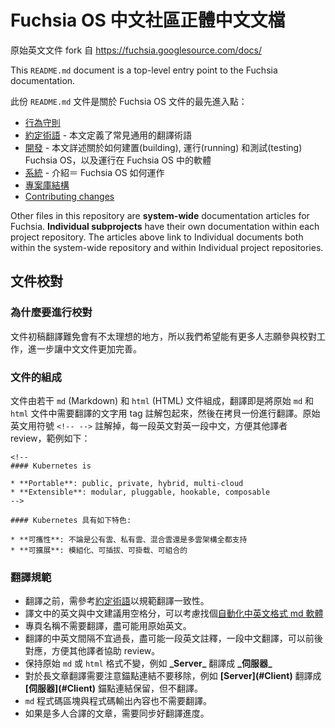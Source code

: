 # Fuchsia OS 中文社區正體中文文檔

原始英文文件 fork 自 https://fuchsia.googlesource.com/docs/

This `README.md` document is a top-level entry point to the Fuchsia
documentation.

此份 `README.md` 文件是關於 Fuchsia OS 文件的最先進入點：

 - [行為守則](CODE_OF_CONDUCT.md)
 - [約定術語](glossary.md) - 本文定義了常見通用的翻譯術語
 - [開發](development/README.md) - 本文詳述關於如何建置(building), 運行(running) 和測試(testing) Fuchsia OS，以及運行在 Fuchsia OS 中的軟體
 - [系統](the-book/README.md) - 介紹＝ Fuchsia OS 如何運作
 - [專案庫結構](map.md)
 - [Contributing changes](CONTRIBUTING.md)

Other files in this repository are **system-wide** documentation articles for
Fuchsia. **Individual subprojects** have their own documentation within each
project repository. The articles above link to Individual documents both within
the system-wide repository and within Individual project repositories.


## 文件校對

### 為什麼要進行校對

文件初稿翻譯難免會有不太理想的地方，所以我們希望能有更多人志願參與校對工作，進一步讓中文文件更加完善。

### 文件的組成

文件由若干 `md` (Markdown) 和 `html` (HTML) 文件組成，翻譯即是將原始 `md` 和 `html` 文件中需要翻譯的文字用 tag 註解包起來，然後在拷貝一份進行翻譯。原始英文用符號 `<!-- -->` 註解掉，每一段英文對英一段中文，方便其他譯者 review，範例如下：

```
<!--
#### Kubernetes is

* **Portable**: public, private, hybrid, multi-cloud
* **Extensible**: modular, pluggable, hookable, composable
-->

#### Kubernetes 具有如下特色:

* **可攜性**: 不論是公有雲、私有雲、混合雲還是多雲架構全都支持
* **可擴展**: 模組化、可插拔、可掛载、可組合的
```

### 翻譯規範

- 翻譯之前，需參考[約定術語](https://github.com/servicemesher/istio-official-translation/issues/77)以規範翻譯一致性。
- 譯文中的英文與中文建議用空格分，可以考慮找個[自動化中英文格式 md 軟體](https://pypi.org/project/zhlint/)
- 專頁名稱不需要翻譯，盡可能用原始英文。
- 翻譯的中英文間隔不宜過長，盡可能一段英文註釋，一段中文翻譯，可以前後對應，方便其他譯者協助 review。
- 保持原始 `md` 或 `html` 格式不變，例如 **\_Server\_** 翻譯成 **\_伺服器\_**
- 對於長文章翻譯需要注意錨點連結不要移除，例如 **\[Server](#Client)** 翻譯成 **\[伺服器](#Client)** 錨點連結保留，但不翻譯。
- `md` 程式碼區塊與程式碼輸出內容也不需要翻譯。
- 如果是多人合譯的文章，需要同步好翻譯進度。
